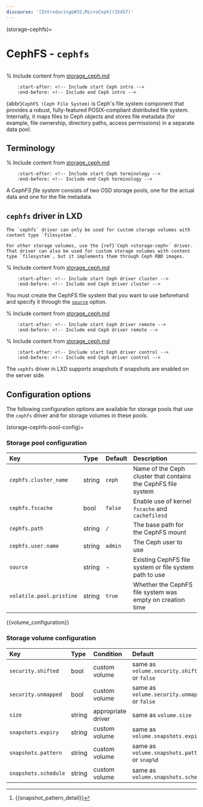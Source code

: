 ```yaml
---
discourse: '[Introducing&#32;MicroCeph](15457)'
---
```


(storage-cephfs)=
# CephFS - `cephfs`

```{youtube} https://youtube.com/watch?v=kVLGbvRU98A
```

% Include content from [storage_ceph.md](storage_ceph.md)
```{include} storage_ceph.md
    :start-after: <!-- Include start Ceph intro -->
    :end-before: <!-- Include end Ceph intro -->
```

{abbr}`CephFS (Ceph File System)` is Ceph's file system component that provides a robust, fully-featured POSIX-compliant distributed file system.
Internally, it maps files to Ceph objects and stores file metadata (for example, file ownership, directory paths, access permissions) in a separate data pool.

## Terminology

% Include content from [storage_ceph.md](storage_ceph.md)
```{include} storage_ceph.md
    :start-after: <!-- Include start Ceph terminology -->
    :end-before: <!-- Include end Ceph terminology -->
```

A *CephFS file system* consists of two OSD storage pools, one for the actual data and one for the file metadata.

## `cephfs` driver in LXD

```{note}
The `cephfs` driver can only be used for custom storage volumes with content type `filesystem`.

For other storage volumes, use the {ref}`Ceph <storage-ceph>` driver.
That driver can also be used for custom storage volumes with content type `filesystem`, but it implements them through Ceph RBD images.
```

% Include content from [storage_ceph.md](storage_ceph.md)
```{include} storage_ceph.md
    :start-after: <!-- Include start Ceph driver cluster -->
    :end-before: <!-- Include end Ceph driver cluster -->
```

You must create the CephFS file system that you want to use beforehand and specify it through the [`source`](storage-cephfs-pool-config) option.

% Include content from [storage_ceph.md](storage_ceph.md)
```{include} storage_ceph.md
    :start-after: <!-- Include start Ceph driver remote -->
    :end-before: <!-- Include end Ceph driver remote -->
```

% Include content from [storage_ceph.md](storage_ceph.md)
```{include} storage_ceph.md
    :start-after: <!-- Include start Ceph driver control -->
    :end-before: <!-- Include end Ceph driver control -->
```

The `cephfs` driver in LXD supports snapshots if snapshots are enabled on the server side.

## Configuration options

The following configuration options are available for storage pools that use the `cephfs` driver and for storage volumes in these pools.

(storage-cephfs-pool-config)=
### Storage pool configuration

Key                           | Type                          | Default                                 | Description
:--                           | :---                          | :------                                 | :----------
`cephfs.cluster_name`         | string                        | `ceph`                                  | Name of the Ceph cluster that contains the CephFS file system
`cephfs.fscache`              | bool                          | `false`                                 | Enable use of kernel `fscache` and `cachefilesd`
`cephfs.path`                 | string                        | `/`                                     | The base path for the CephFS mount
`cephfs.user.name`            | string                        | `admin`                                 | The Ceph user to use
`source`                      | string                        | -                                       | Existing CephFS file system or file system path to use
`volatile.pool.pristine`      | string                        | `true`                                  | Whether the CephFS file system was empty on creation time

{{volume_configuration}}

### Storage volume configuration

Key                     | Type      | Condition                 | Default                                        | Description
:--                     | :---      | :--------                 | :------                                        | :----------
`security.shifted`      | bool      | custom volume             | same as `volume.security.shifted` or `false`   | {{enable_ID_shifting}}
`security.unmapped`     | bool      | custom volume             | same as `volume.security.unmapped` or `false`  | Disable ID mapping for the volume
`size`                  | string    | appropriate driver        | same as `volume.size`                          | Size/quota of the storage volume
`snapshots.expiry`      | string    | custom volume             | same as `volume.snapshots.expiry`              | {{snapshot_expiry_format}}
`snapshots.pattern`     | string    | custom volume             | same as `volume.snapshots.pattern` or `snap%d` | {{snapshot_pattern_format}} [^*]
`snapshots.schedule`    | string    | custom volume             | same as `volume.snapshots.schedule`            | {{snapshot_schedule_format}}

[^*]: {{snapshot_pattern_detail}}
